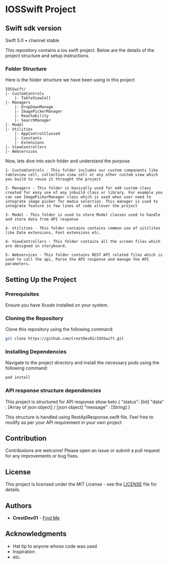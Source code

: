 # IOSSwift Project

## Swift sdk version

Swift 5.0 • channel stable

This repository contains a ios swift project. Below are the details of the project structure and setup instructions.

### Folder Structure

Here is the folder structure we have been using in this project

```
IOSSwift/
|- CustomControls
    |- TableViewCell
|- Managers
    |- DropDownManage
    |- ImagePickerManager
    |- Reachability
    |- SearchManager
|- Model
|- Utilities
    |- AppControlClassed
    |- Constants
    |- Extensions
|- ViewControllers
|- Webservices

```

Now, lets dive into each folder and understand the purpose

```
1- CustomControls - This folder includes our custom components like tableview cell, collection view cell or any other custom view which you build to reuse it throught the project

2- Managers - This folder is basically used for add custom class created for easy use of any inbuild class or library. For example you can see ImagePickerManager class which is used when user need to integrate image picker for media selection. This manager is used to integrate feature in few lines of code allover the project

3- Model - This folder is used to store Model classes used to handle and store data from API response

4- Utilities - This folder contains contains common use of uitilites like Date extensions, Font extensions etc.
 
4- ViewControllers - This folder contains all the screen files which are designed in storyboard. 

5- Webservices - This folder contains REST API related files which is used to call the api, Parse the API response and manage the API parameters.
```

## Setting Up the Project

### Prerequisites

Ensure you have Xcode installed on your system. 

### Cloning the Repository

Clone this repository using the following command:

```sh
git clone https://github.com/CrestDev01/IOSSwift.git
```

### Installing Dependencies

Navigate to the project directory and install the necessary pods using the following command:

```sh
pod install
```
### API response structure dependencies

This project is structured for API response show belo
{
"status": [Int]
"data" : [Array of json object] / [json object]
"message" : [String]
}

This structure is handled using RestApiResponse.swift file. Feel free to modify as per your API requirement in your own project 

## Contribution

Contributions are welcome! Please open an issue or submit a pull request for any improvements or bug fixes.

## License

This project is licensed under the MIT License - see the [LICENSE](LICENSE) file for details.

## Authors

- **CrestDev01** - [Find Me](https://github.com/CrestDev01)

## Acknowledgments

- Hat tip to anyone whose code was used
- Inspiration
- etc.


